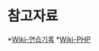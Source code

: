 # 참고자료
*[Wiki-연습기록](https://github.com/JJine/C-task-exercise/wiki/연습-기록)
*[Wiki-PHP](https://github.com/JJine/C-task-exercise/wiki/PHP)
